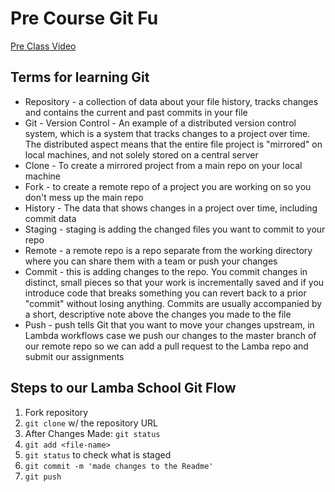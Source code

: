 # Pre Course Git Fu
[Pre Class Video](https://youtu.be/ZihgMcrHOF4)
## Terms for learning Git
 * Repository - a collection of data about your file history, tracks changes and contains the current and past commits in your file 
 * Git - Version Control - An example of a distributed version control system, which is a system that tracks changes to a project over time. The distributed aspect means that the entire file project is "mirrored" on local machines, and not solely stored on a central server
 * Clone - To create a mirrored project from a main repo on your local machine
 * Fork - to create a remote repo of a project you are working on so you don't mess up the main repo
 * History - The data that shows changes in a project over time, including commit data
 * Staging - staging is adding the changed files you want to commit to your repo
 * Remote -  a remote repo is a repo separate from the working directory where you can share them with a team or push your changes
 * Commit - this is adding changes to the repo. You commit changes in distinct, small pieces so that your work is incrementally saved and if you introduce code that breaks something you can revert back to a prior "commit" without losing anything. Commits are usually accompanied by a short, descriptive note above the changes you made to the file
 * Push - push tells Git that you want to move your changes upstream, in Lambda workflows case we push our changes to the master branch of our remote repo so we can add a pull request to the Lamba repo and submit our assignments

## Steps to our Lamba School Git Flow
1. Fork repository
2. `git clone` w/ the repository URL 
3. After Changes Made: `git status`
4. `git add <file-name>` 
5. `git status` to check what is staged
6. `git commit -m 'made changes to the Readme'`
7. `git push`
